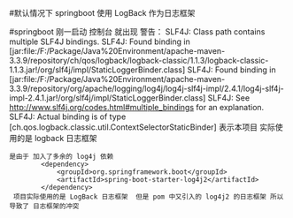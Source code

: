 #默认情况下  springboot 使用 LogBack 作为日志框架


#springboot 刚一启动 控制台 就出现 警告：
    SLF4J: Class path contains multiple SLF4J bindings.
    SLF4J: Found binding in [jar:file:/F:/Package/Java%20Environment/apache-maven-3.3.9/repository/ch/qos/logback/logback-classic/1.1.3/logback-classic-1.1.3.jar!/org/slf4j/impl/StaticLoggerBinder.class]
    SLF4J: Found binding in [jar:file:/F:/Package/Java%20Environment/apache-maven-3.3.9/repository/org/apache/logging/log4j/log4j-slf4j-impl/2.4.1/log4j-slf4j-impl-2.4.1.jar!/org/slf4j/impl/StaticLoggerBinder.class]
    SLF4J: See http://www.slf4j.org/codes.html#multiple_bindings for an explanation.
    SLF4J: Actual binding is of type [ch.qos.logback.classic.util.ContextSelectorStaticBinder]   表示本项目 实际使用的是 logback 日志框架
    
    
    是由于 加入了多余的 log4j 依赖
            <dependency>
                <groupId>org.springframework.boot</groupId>
                <artifactId>spring-boot-starter-log4j2</artifactId>
            </dependency>
     项目实际使用的是 LogBack 日志框架  但是 pom 中又引入的 log4j2 的日志框架 所以导致了 日志框架的冲突    
